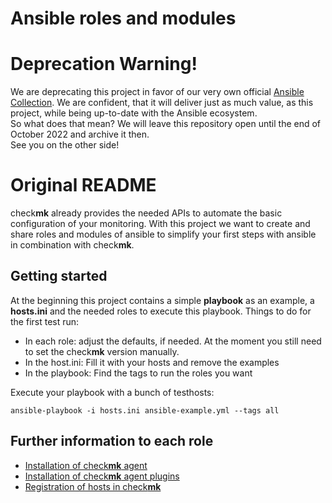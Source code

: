 # Ansible roles and modules

# Deprecation Warning!
We are deprecating this project in favor of our very own official
[Ansible Collection](https://github.com/tribe29/ansible-collection-tribe29.checkmk). We are confident, that it will
deliver just as much value, as this project, while being up-to-date
with the Ansible ecosystem.  
So what does that mean? We will leave this repository open until the end
of October 2022 and archive it then.  
See you on the other side!

# Original README

check**mk** already provides the needed APIs to automate the basic
configuration of your monitoring. With this project we want to create and
share roles and modules of ansible to simplify your first steps with
ansible in combination with check**mk**.

## Getting started

At the beginning this project contains a simple **playbook** as an
example, a **hosts.ini** and the needed roles to execute this playbook.
Things to do for the first test run:
* In each role: adjust the defaults, if needed. At the moment you still
  need to set the check**mk** version manually. 
* In the host.ini: Fill it with your hosts and remove the examples
* In the playbook: Find the tags to run the roles you want

Execute your playbook with a bunch of testhosts:

    ansible-playbook -i hosts.ini ansible-example.yml --tags all

## Further information to each role

* [Installation of check**mk** agent](./README_cmk_host_agent.md)
* [Installation of check**mk** agent plugins](./README_cmk_host_plugins.md)
* [Registration of hosts in check**mk**](./README_cmk_host_registration.md)
